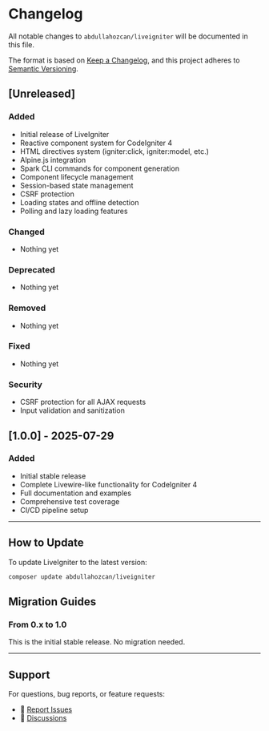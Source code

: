 # Changelog

All notable changes to `abdullahozcan/liveigniter` will be documented in this file.

The format is based on [Keep a Changelog](https://keepachangelog.com/en/1.0.0/),
and this project adheres to [Semantic Versioning](https://semver.org/spec/v2.0.0.html).

## [Unreleased]

### Added
- Initial release of LiveIgniter
- Reactive component system for CodeIgniter 4
- HTML directives system (igniter:click, igniter:model, etc.)
- Alpine.js integration
- Spark CLI commands for component generation
- Component lifecycle management
- Session-based state management
- CSRF protection
- Loading states and offline detection
- Polling and lazy loading features

### Changed
- Nothing yet

### Deprecated
- Nothing yet

### Removed
- Nothing yet

### Fixed
- Nothing yet

### Security
- CSRF protection for all AJAX requests
- Input validation and sanitization

## [1.0.0] - 2025-07-29

### Added
- Initial stable release
- Complete Livewire-like functionality for CodeIgniter 4
- Full documentation and examples
- Comprehensive test coverage
- CI/CD pipeline setup

---

## How to Update

To update LiveIgniter to the latest version:

```bash
composer update abdullahozcan/liveigniter
```

## Migration Guides

### From 0.x to 1.0

This is the initial stable release. No migration needed.

---

## Support

For questions, bug reports, or feature requests:
- 🐛 [Report Issues](https://github.com/abdullahozcan/LiveIgniter/issues)
- 💬 [Discussions](https://github.com/abdullahozcan/LiveIgniter/discussions)
